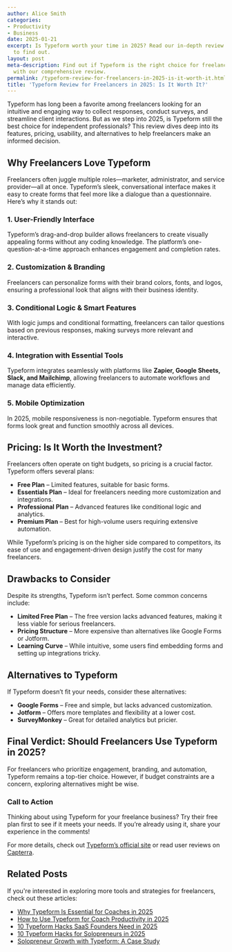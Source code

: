 ```yaml
---
author: Alice Smith
categories:
- Productivity
- Business
date: 2025-01-21
excerpt: Is Typeform worth your time in 2025? Read our in-depth review for freelancers
  to find out.
layout: post
meta-description: Find out if Typeform is the right choice for freelancers in 2025
  with our comprehensive review.
permalink: /typeform-review-for-freelancers-in-2025-is-it-worth-it.html/
title: 'Typeform Review for Freelancers in 2025: Is It Worth It?'
---
```


Typeform has long been a favorite among freelancers looking for an intuitive and engaging way to collect responses, conduct surveys, and streamline client interactions. But as we step into 2025, is Typeform still the best choice for independent professionals? This review dives deep into its features, pricing, usability, and alternatives to help freelancers make an informed decision.

## Why Freelancers Love Typeform
Freelancers often juggle multiple roles—marketer, administrator, and service provider—all at once. Typeform’s sleek, conversational interface makes it easy to create forms that feel more like a dialogue than a questionnaire. Here’s why it stands out:

### 1. **User-Friendly Interface**
Typeform’s drag-and-drop builder allows freelancers to create visually appealing forms without any coding knowledge. The platform’s one-question-at-a-time approach enhances engagement and completion rates.

### 2. **Customization & Branding**
Freelancers can personalize forms with their brand colors, fonts, and logos, ensuring a professional look that aligns with their business identity.

### 3. **Conditional Logic & Smart Features**
With logic jumps and conditional formatting, freelancers can tailor questions based on previous responses, making surveys more relevant and interactive.

### 4. **Integration with Essential Tools**
Typeform integrates seamlessly with platforms like **Zapier, Google Sheets, Slack, and Mailchimp**, allowing freelancers to automate workflows and manage data efficiently.

### 5. **Mobile Optimization**
In 2025, mobile responsiveness is non-negotiable. Typeform ensures that forms look great and function smoothly across all devices.

## Pricing: Is It Worth the Investment?
Freelancers often operate on tight budgets, so pricing is a crucial factor. Typeform offers several plans:

- **Free Plan** – Limited features, suitable for basic forms.
- **Essentials Plan** – Ideal for freelancers needing more customization and integrations.
- **Professional Plan** – Advanced features like conditional logic and analytics.
- **Premium Plan** – Best for high-volume users requiring extensive automation.

While Typeform’s pricing is on the higher side compared to competitors, its ease of use and engagement-driven design justify the cost for many freelancers.

## Drawbacks to Consider
Despite its strengths, Typeform isn’t perfect. Some common concerns include:

- **Limited Free Plan** – The free version lacks advanced features, making it less viable for serious freelancers.
- **Pricing Structure** – More expensive than alternatives like Google Forms or Jotform.
- **Learning Curve** – While intuitive, some users find embedding forms and setting up integrations tricky.

## Alternatives to Typeform
If Typeform doesn’t fit your needs, consider these alternatives:

- **Google Forms** – Free and simple, but lacks advanced customization.
- **Jotform** – Offers more templates and flexibility at a lower cost.
- **SurveyMonkey** – Great for detailed analytics but pricier.

## Final Verdict: Should Freelancers Use Typeform in 2025?
For freelancers who prioritize engagement, branding, and automation, Typeform remains a top-tier choice. However, if budget constraints are a concern, exploring alternatives might be wise.

### **Call to Action**
Thinking about using Typeform for your freelance business? Try their free plan first to see if it meets your needs. If you’re already using it, share your experience in the comments!

For more details, check out [Typeform’s official site](https://www.trustradius.com/products/typeform/reviews/all) or read user reviews on [Capterra](https://www.capterra.com/p/137289/Typeform/reviews/).

## Related Posts
If you're interested in exploring more tools and strategies for freelancers, check out these articles:
- [Why Typeform Is Essential for Coaches in 2025](/why-typeform-is-essential-for-coaches-in-2025.html/)
- [How to Use Typeform for Coach Productivity in 2025](/how-to-use-typeform-for-coach-productivity-in-2025.html/)
- [10 Typeform Hacks SaaS Founders Need in 2025](/10-typeform-hacks-saas-founders-need-in-2025.html/)
- [10 Typeform Hacks for Solopreneurs in 2025](/10-typeform-hacks-for-solopreneurs-in-2025.html/)
- [Solopreneur Growth with Typeform: A Case Study](/solopreneur-growth-with-typeform-a-case-study.html/)
